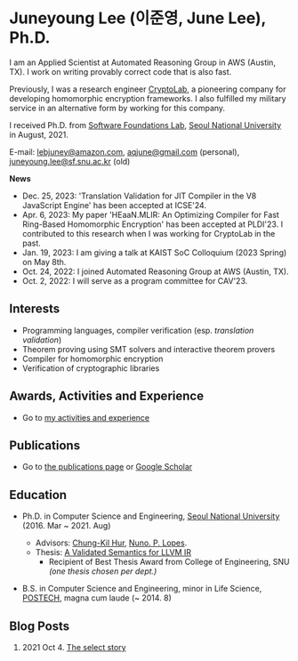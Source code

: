 # Juneyoung Lee (이준영, June Lee), Ph.D.

I am an Applied Scientist at Automated Reasoning Group in AWS (Austin, TX). I work on writing provably correct code that is also fast.

Previously, I was a research engineer [CryptoLab](https://www.cryptolab.co.kr/en/home/), a pioneering company for developing homomorphic encryption frameworks.
I also fulfilled my military service in an alternative form by working for this company.

I received Ph.D. from [Software Foundations Lab](https://sf.snu.ac.kr/),
[Seoul National University](https://en.snu.ac.kr/) in August, 2021.

E-mail: lebjuney@amazon.com, aqjune@gmail.com (personal), juneyoung.lee@sf.snu.ac.kr (old)

**News**
- Dec. 25, 2023: 'Translation Validation for JIT Compiler in the V8 JavaScript Engine' has been accepted at ICSE'24.
- Apr. 6, 2023: My paper 'HEaaN.MLIR: An Optimizing Compiler for Fast Ring-Based Homomorphic Encryption' has been accepted at PLDI'23. I contributed to this research when I was working for CryptoLab in the past.
- Jan. 19, 2023: I am giving a talk at KAIST SoC Colloquium (2023 Spring) on May 8th.
- Oct. 24, 2022: I joined Automated Reasoning Group at AWS (Austin, TX).
- Oct. 2, 2022: I will serve as a program committee for CAV'23.


## Interests

- Programming languages, compiler verification (esp. _translation validation_)
- Theorem proving using SMT solvers and interactive theorem provers
- Compiler for homomorphic encryption
- Verification of cryptographic libraries

## Awards, Activities and Experience

- Go to [my activities and experience](/activities-and-experience.md)

## Publications

- Go to [the publications page](/publications.md) or [Google Scholar](https://scholar.google.com/citations?user=cqNgFT4AAAAJ&hl=en)

## Education

- Ph.D. in Computer Science and Engineering, [Seoul National University](https://en.snu.ac.kr/) (2016. Mar ~ 2021. Aug)
  * Advisors: [Chung-Kil Hur](https://sf.snu.ac.kr/gil.hur/), [Nuno. P. Lopes](https://web.ist.utl.pt/nuno.lopes/).
  * Thesis: [A Validated Semantics for LLVM IR](https://sf.snu.ac.kr/juneyoung.lee/thesis/)
      - Recipient of Best Thesis Award from College of Engineering, SNU *(one thesis chosen per dept.)*

- B.S. in Computer Science and Engineering, minor in Life Science, [POSTECH](https://www.postech.ac.kr/eng/), magna cum laude (~ 2014. 8)

## Blog Posts

1. 2021 Oct 4. [The select story](posts/2021-10-4.the-select-story.html)
